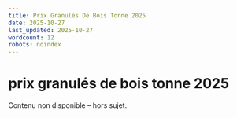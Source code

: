 ```yaml
---
title: Prix Granulés De Bois Tonne 2025
date: 2025-10-27
last_updated: 2025-10-27
wordcount: 12
robots: noindex
---
```


# prix granulés de bois tonne 2025

Contenu non disponible – hors sujet.